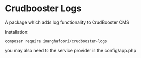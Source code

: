 # Crudbooster Logs

A package which adds log functionality to CrudBooster CMS


Installation:

```
composer require imanghafoori/crudbooster-logs
```

you may also need to the service provider in the config/app.php